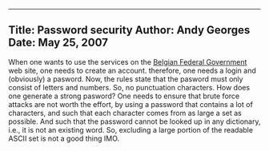 -----
Title:  Password security
Author: Andy Georges
Date: May 25, 2007
----







When one wants to use the services on the [Belgian Federal
Government](http://www.fgov.be/) web site, one needs to create an
account. therefore, one needs a login and (obviously) a pasword. Now,
the rules state that the pasword must only consist of letters and
numbers. So, no punctuation characters. How does one generate a strong
pasword? One needs to ensure that brute force attacks are not worth the
effort, by using a password that contains a lot of characters, and such
that each character comes from as large a set as possible. And such that
the password cannot be looked up in any dictionary, i.e., it is not an
existing word. So, excluding a large portion of the readable ASCII set
is not a good thing IMO.





